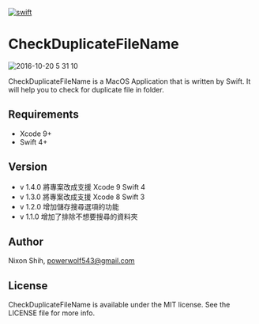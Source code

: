 [![swift](https://img.shields.io/badge/language-swift-red.svg)](https://developer.apple.com/swift/)

# CheckDuplicateFileName

![2016-10-20 5 31 10](https://cloud.githubusercontent.com/assets/16394562/19554488/6ca84680-96eb-11e6-899b-1bd5dd29f39a.png)

CheckDuplicateFileName is a MacOS Application that is written by Swift.
It will help you to check for duplicate file in folder.

## Requirements

- Xcode 9+
- Swift 4+

## Version

- v 1.4.0 將專案改成支援 Xcode 9 Swift 4
- v 1.3.0 將專案改成支援 Xcode 8 Swift 3
- v 1.2.0 增加儲存搜尋選項的功能
- v 1.1.0 增加了排除不想要搜尋的資料夾

## Author

Nixon Shih, powerwolf543@gmail.com

## License

CheckDuplicateFileName is available under the MIT license. See the LICENSE file for more info.
